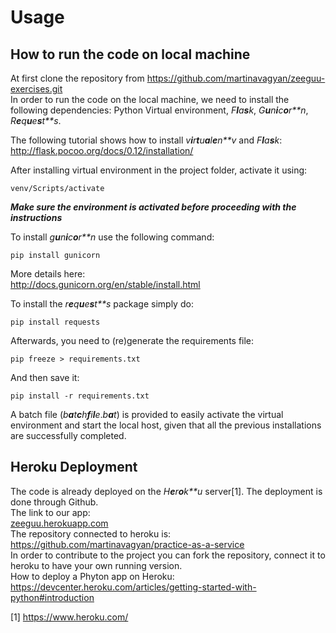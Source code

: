 Usage
=====

How to run the code on local machine
------------------------------------

At first clone the repository from
<https://github.com/martinavagyan/zeeguu-exercises.git>  
In order to run the code on the local machine, we need to install the
following dependencies: Python Virtual environment, *F**l**a**s**k*,
*G**u**n**i**c**o**r**n*, *R**e**q**u**e**s**t**s*.  
  
The following tutorial shows how to install
*v**i**r**t**u**a**l**e**n**v* and *F**l**a**s**k*:  
<http://flask.pocoo.org/docs/0.12/installation/>  
  
After installing virtual environment in the project folder, activate it
using:

    venv/Scripts/activate

***Make sure the environment is activated before proceeding with the
instructions***  
  
To install *g**u**n**i**c**o**r**n* use the following command:

    pip install gunicorn

More details here:  
<http://docs.gunicorn.org/en/stable/install.html>  
  
To install the *r**e**q**u**e**s**t**s* package simply do:

    pip install requests

   
Afterwards, you need to (re)generate the requirements file:

    pip freeze > requirements.txt 

And then save it:

    pip install -r requirements.txt

   
A batch file (*b**a**t**c**h**f**i**l**e*.*b**a**t*) is provided to
easily activate the virtual environment and start the local host, given
that all the previous installations are successfully completed.

Heroku Deployment
-------------------

The code is already deployed on the *H**e**r**o**k**u* server[1]. The
deployment is done through Github.  
The link to our app:  
[zeeguu.herokuapp.com]  
The repository connected to heroku is:  
<https://github.com/martinavagyan/practice-as-a-service>  
In order to contribute to the project you can fork the repository,
connect it to heroku to have your own running version.  
How to deploy a Phyton app on Heroku:  
<https://devcenter.heroku.com/articles/getting-started-with-python#introduction>  

[1] https://www.heroku.com/

  [zeeguu.herokuapp.com]: zeeguu.herokuapp.com
